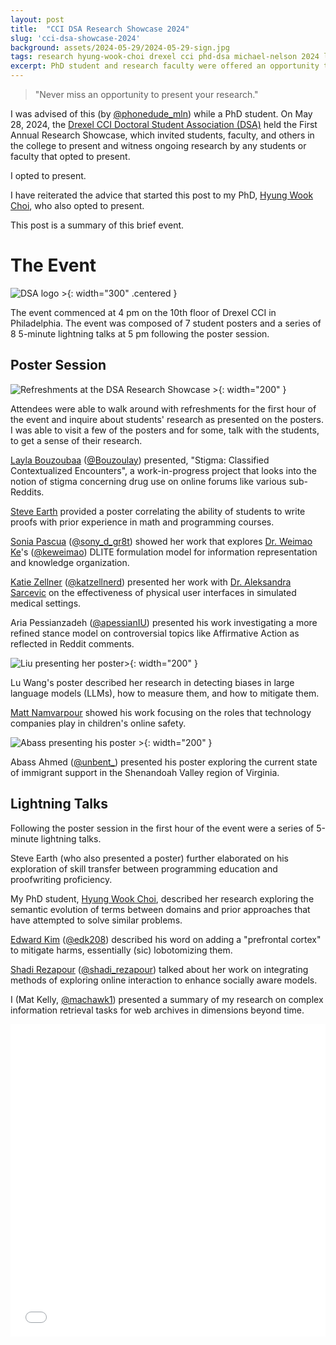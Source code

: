 ```yaml
---
layout: post
title:  "CCI DSA Research Showcase 2024"
slug: 'cci-dsa-showcase-2024'
background: assets/2024-05-29/2024-05-29-sign.jpg
tags: research hyung-wook-choi drexel cci phd-dsa michael-nelson 2024 layla-bouzoubaa steve-earth sonia-pascua katie-zellner aria-pessianzadeh lu-wang abass-ahmed edward-kim shadi-rezapour afsaneh-razi weimao-ke aleksandra-sarcevic
excerpt: PhD student and research faculty were offered an opportunity to present their research at the CCI First Annual Research Showcase
---
```


<blockquote>
"Never miss an opportunity to present your research."
</blockquote>

I was advised of this (by <a href="https://x.com/phonedude_mln">@phonedude_mln</a>) while a PhD student. On May 28, 2024, the <a href="https://drexel.edu/cci/current-students/doctoral-students/cci-doctoral-student-association/">Drexel CCI Doctoral Student Association (DSA)</a> held the First Annual Research Showcase, which invited students, faculty, and others in the college to present and witness ongoing research by any students or faculty that opted to present.

I opted to present.

I have reiterated the advice that started this post to my PhD, <a href="https://choihywook.github.io/">Hyung Wook Choi</a>, who also opted to present.

This post is a summary of this brief event.

# The Event

![DSA logo >](/assets/2024-05-29/dsa-logo.png){: width="300" .centered }

The event commenced at 4 pm on the 10th floor of Drexel CCI in Philadelphia. The event was composed of 7 student posters and a series of 8 5-minute lightning talks at 5 pm following the poster session.

## Poster Session 

![Refreshments at the DSA Research Showcase >](/assets/2024-05-29/2024-05-29-food.jpg){: width="200" }

Attendees were able to walk around with refreshments for the first hour of the event and inquire about students' research as presented on the posters. I was able to visit a few of the posters and for some, talk with the students, to get a sense of their research.

<span class="person"><a href="https://www.laylab.me/">Layla Bouzoubaa</a></span> (<a href="https://x.com/Bouzoulay">@Bouzoulay</a>) presented, "Stigma: Classified Contextualized Encounters", a work-in-progress project that looks into the notion of stigma concerning drug use on online forums like various sub-Reddits.

<!--Kshitij Kayastha-->

<!--Manil Shrestha-->

<span class="person"><a href="https://www.linkedin.com/in/steve-earth-70988683/">Steve Earth</a></span> provided a poster correlating the ability of students to write proofs with prior experience in math and programming courses.

<span class="person"><a href="https://smpascua.com/">Sonia Pascua</a></span> (<a href="https://x.com/sony_d_gr8t">@sony_d_gr8t</a>) showed her work that explores <a href="https://lincs.cci.drexel.edu/weimao/">Dr. Weimao Ke</a>'s (<a href="https://x.com/keweimao">@keweimao</a>) DLITE formulation model for information representation and knowledge organization.

<span class="person"><a href="https://www.katiezellner.com/">Katie Zellner</a></span> (<a href="https://x.com/katzellnerd">@katzellnerd</a>) presented her work with <a href="https://cci.drexel.edu/faculty/asarcevic/">Dr. Aleksandra Sarcevic</a> on the effectiveness of physical user interfaces in simulated medical settings.

<span class="person">Aria Pessianzadeh</span> (<a href="https://x.com/apessianIU">@apessianIU</a>) presented his work investigating a more refined stance model on controversial topics like Affirmative Action as reflected in Reddit comments.

![Liu presenting her poster>](/assets/2024-05-29/2024-05-29-liu.jpg){: width="200" }

<span class="person">Lu Wang</span>'s poster described her research in detecting biases in large language models (LLMs), how to measure them, and how to mitigate them.

<span class="person"><a href="https://halflingwizard.github.io/">Matt Namvarpour</a></span> showed his work focusing on the roles that technology companies play in children's online safety.

<!--David Breen-->

![Abass presenting his poster >](/assets/2024-05-29/2024-05-29-abass.jpg){: width="200" }

<span class="person">Abass Ahmed</span> (<a href="https://x.com/unbent_">@unbent_</a>) presented his poster exploring the current state of immigrant support in the Shenandoah Valley region of Virginia.

## Lightning Talks

Following the poster session in the first hour of the event were a series of 5-minute lightning talks.

<span class="person">Steve Earth</span> (who also presented a poster) further elaborated on his exploration of skill transfer between programming education and proofwriting proficiency.

My PhD student, <span class="person"><a href="https://choihywook.github.io/about/">Hyung Wook Choi</a></span>, described her research exploring the semantic evolution of terms between domains and prior approaches that have attempted to solve similar problems.

<span class="person"><a href="https://edwardkim.net/">Edward Kim</a></span> (<a href="https://x.com/edk208">@edk208</a>) described his word on adding a "prefrontal cortex" to mitigate harms, essentially (sic) lobotomizing them.

<span class="person"><a href="https://www.shadirezapour.com/">Shadi Rezapour</a></span> (<a href="https://x.com/shadi_rezapour">@shadi_rezapour</a>) talked about her work on integrating methods of exploring online interaction to enhance socially aware models.

I (<span class="person">Mat Kelly</span>, <a href="https://x.com/machawk1">@machawk1</a>) presented a summary of my research on complex information retrieval tasks for web archives in dimensions beyond time.

<iframe src="/assets/2024-05-29/slides.pdf#toolbar=0&navpanes=0&scrollbar=0" style="width: 100%; border: 0; height: 500px;" />

<span class="person"><a href="https://www.afsanehrazi.com/">Afsaneh Razi</a></span> (<a href="https://x.com/Afsaneh_Razi">@Afsaneh_Razi</a>) talked about her recently presented papers at <a href="https://chi2024.acm.org/">CHI'24</a> discussing how teens perceive personalized content online and whether they preferred the advice of trained counselors for dire situations over the advice of AI-generated responses.

<span class="person">Sonia Pascua</span> (who also had a poster) went into further detail about her dissertation research on the DLITE methods for information retrieval, particularly on how it compared to other metrics.

# Closing and Acknowledgement

After Sonia's presentation and a slight pause to socialize, awards were presented to the three best posters, as evaluated by a panel of three judges.

![Liu presenting her poster>](/assets/2024-05-29/2024-05-29-awards.jpg){: .fullwidth }

Overall, the First Annual Research Showcase put on by Drexel CCI's Doctoral Student Association was a great chance to hear about students' and faculty's ongoing research as well as to get together in an informal setting to socialize with our CCI peers. I look forward to the DSA putting on this event again in 2025.